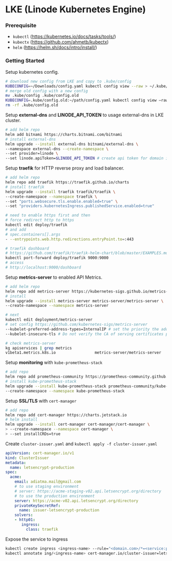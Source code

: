# LKE (Linode Kubernetes Engine)

### Prerequisite

- `kubectl` (https://kubernetes.io/docs/tasks/tools/)
- `kubectx` (https://github.com/ahmetb/kubectx)
- `helm` (https://helm.sh/docs/intro/install/)

### Getting Started

Setup kubernetes config.

```bash
# download new config from LKE and copy to .kube/config
KUBECONFIG=~/Downloads/config.yaml kubectl config view --raw > ~/.kube/config
# merge old config with a new config
mv .kube/config .kube/config.old
KUBECONFIG=.kube/config.old:~/path/config.yaml kubectl config view —raw > .kube/config
rm -rf .kube/config.old
```

Setup **external-dns** and **LINODE_API_TOKEN** to usage external-dns in LKE cluster.

```bash
# add helm repo
helm add bitnami https://charts.bitnami.com/bitnami
# install external-dns
helm upgrade --install external-dns bitnami/external-dns \
--namespace external-dns --create-namespace \
--set provider=linode \
--set linode.apiToken=$LINODE_API_TOKEN # create api token for domain in linode
```

Setup **traefik** for HTTP reverse proxy and load balancer.

```bash
# add helm repo
helm repo add traefik https://traefik.github.io/charts
# install traefik
helm upgrade --install traefik traefik/traefik \
--create-namespace --namespace traefik \
--set "ports.websecure.tls.enable.enabled=true" \
--set "providers.kubernetesIngress.publishedService.enabled=true"

# need to enable https first and then
# force redirect http to https
kubectl edit deploy/traefik
# and add
# spec.containers[].args
- --entrypoints.web.http.redirections.entryPoint.to=:443

# traefik dashboard
# https://github.com/traefik/traefik-helm-chart/blob/master/EXAMPLES.md
kubectl port-forward deploy/traefik 9000:9000
# access
# http://localhost:9000/dashboard
```

Setup **metrics-server** to enabled API Metrics.

```bash
# add helm repo
helm repo add metrics-server https://kubernetes-sigs.github.io/metrics-server/
# install
helm upgrade --install metrics-server metrics-server/metrics-server \
--create-namespace --namespace metrics-server

# next
kubectl edit deployment/metrics-server
# set config https://github.com/kubernetes-sigs/metrics-server
--kubelet-preferred-address-types=InternalIP # set the priority the address type
--kubelet-insecure-tls # Do not verify the CA of serving certificates presented by Kubelets. For testing purposes only.

# check metrics-server
kg apiservices | grep metrics
v1beta1.metrics.k8s.io                 metrics-server/metrics-server   True  
```

Setup **monitoring** with `kube-prometheus-stack`

```bash
# add repo
helm repo add prometheus-community https://prometheus-community.github.io/helm-charts
# install kube-prometheus-stack
helm upgrade --install kube-prometheus-stack prometheus-community/kube-prometheus-stack \
--create-namespace --namespace kube-prometheus-stack
```

Setup **SSL/TLS** with `cert-manager`

```bash
# add repo
helm repo add cert-manager https://charts.jetstack.io
# helm install
helm upgrade --install cert-manager cert-manager/cert-manager \
> --create-namespace --namespace cert-manager \
> --set installCRDs=true
```

Create `cluster-issuer.yaml` and `kubectl apply -f cluster-issuer.yaml`

```yaml
apiVersion: cert-manager.io/v1
kind: ClusterIssuer
metadata:
  name: letsencrypt-production
spec:
  acme:
    email: adiatma.mail@gmail.com
    # to use staging environment 
    # server: https://acme-staging-v02.api.letsencrypt.org/directory
    # to use the production environment
    server: https://acme-v02.api.letsencrypt.org/directory
    privateKeySecretRef:
      name: issuer-letsencrypt-production
    solvers:
    - http01:
       ingress:
         class: traefik
```

Expose the service to ingress

```bash
kubectl create ingress <ingress-name> --rule="<domain.com>/*=<service:port>,tls=<domain.com>"
kubectl annotate ing/<ingress-name> cert-manager.io/cluster-issuer=letsencrypt-production
```
